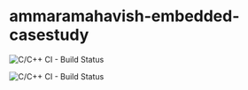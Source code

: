 # ammaramahavish-embedded-casestudy


![C/C++ CI - Build Status](https://www.code-inspector.com/project/28767/score/svg)


![C/C++ CI - Build Status](https://www.code-inspector.com/project/28767/status/svg)
